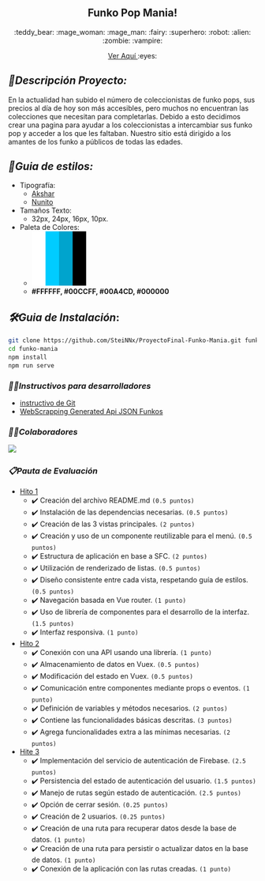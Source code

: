 <p align="center">
    <h2 align="center">
        Funko Pop Mania!
    </h2>
    <p align="center"> 
        :teddy_bear: :mage_woman: :mage_man: :fairy: :superhero: :robot: :alien: :zombie: :vampire:
    </p>
    <p align="center">
        <a href="https://proyecto-final-funko-mania.vercel.app/" target="_blank">
            Ver Aquí
        </a>
        :eyes:
    </p>
</p>

## _:scroll:Descripción Proyecto:_

En la actualidad han subido el número de coleccionistas de funko pops, sus precios al día de hoy son más accesibles, pero muchos no encuentran las colecciones que necesitan para completarlas. 
Debido a esto decidimos crear una pagina para ayudar a los coleccionistas a intercambiar sus funko pop y acceder a los que les faltaban.
Nuestro sitio está dirigido a los amantes de los funko a públicos de todas las edades.

## _:art:Guia de estilos:_
- Tipografía: 
    - [Akshar](https://fonts.google.com/specimen/Akshar?query=Akshar)
    - [Nunito](https://fonts.google.com/specimen/Nunito?query=nunito)
- Tamaños Texto:
    - 32px, 24px, 16px, 10px.
- Paleta de Colores: 
    - <img src="./docs/img/colorscheme.png" width="110" height="110">
    - **#FFFFFF, #00CCFF, #00A4CD, #000000**

## _:hammer_and_wrench:Guia de Instalación_:

```bash
git clone https://github.com/SteiNNx/ProyectoFinal-Funko-Mania.git funko-mania
cd funko-mania
npm install
npm run serve
```

### _:woman_technologist:Instructivos para desarrolladores_
- [instructivo de Git](docs/git-commands.md)
- [WebScrapping Generated Api JSON Funkos](https://github.com/SteiNNx/WebScrappingSample-ProyectoFinal-Funko-Mania)

### _:man_technologist:Colaboradores_
<a href="https://github.com/SteiNNx/ProyectoFinal-Funko-Mania/graphs/contributors">
  <img src="https://contrib.rocks/image?repo=SteiNNx/ProyectoFinal-Funko-Mania" />
</a>

### _:clipboard:Pauta de Evaluación_

- [Hito 1](docs/hitos.md#hito-one)
    - :heavy_check_mark: Creación del archivo README.md `(0.5 puntos)`
    - :heavy_check_mark: Instalación de las dependencias necesarias. `(0.5 puntos)`
    - :heavy_check_mark: Creación de las 3 vistas principales. `(2 puntos)`
    - :heavy_check_mark: Creación y uso de un componente reutilizable para el menú. `(0.5 puntos)`
    - :heavy_check_mark: Estructura de aplicación en base a SFC. `(2 puntos)`
    - :heavy_check_mark: Utilización de renderizado de listas. `(0.5 puntos)`
    - :heavy_check_mark: Diseño consistente entre cada vista, respetando guía de estilos. `(0.5 puntos)`
    - :heavy_check_mark: Navegación basada en Vue router. `(1 punto)`
    - :heavy_check_mark: Uso de librería de componentes para el desarrollo de la interfaz. `(1.5 puntos)`
    - :heavy_check_mark: Interfaz responsiva. `(1 punto)`
- [Hito 2](docs/hitos.md#hito-two)
    - :heavy_check_mark: Conexión con una API usando una librería. `(1 punto)`
    - :heavy_check_mark: Almacenamiento de datos en Vuex. `(0.5 puntos)`
    - :heavy_check_mark: Modificación del estado en Vuex. `(0.5 puntos)`
    - :heavy_check_mark: Comunicación entre componentes mediante props o eventos. `(1 punto)`
    - :heavy_check_mark: Definición de variables y métodos necesarios. `(2 puntos)`
    - :heavy_check_mark: Contiene las funcionalidades básicas descritas. `(3 puntos)`
    - :heavy_check_mark: Agrega funcionalidades extra a las mínimas necesarias. `(2 puntos)`
- [Hite 3](docs/hitos.md#hito-three)
    - :heavy_check_mark: Implementación del servicio de autenticación de Firebase. `(2.5 puntos)`
    - :heavy_check_mark: Persistencia del estado de autenticación del usuario. `(1.5 puntos)`
    - :heavy_check_mark: Manejo de rutas según estado de autenticación. `(2.5 puntos)`
    - :heavy_check_mark: Opción de cerrar sesión. `(0.25 puntos)`
    - :heavy_check_mark: Creación de 2 usuarios. `(0.25 puntos)`
    - :heavy_check_mark: Creación de una ruta para recuperar datos desde la base de datos. `(1 punto)`
    - :heavy_check_mark: Creación de una ruta para persistir o actualizar datos en la base de datos. `(1 punto)`
    - :heavy_check_mark: Conexión de la aplicación con las rutas creadas. `(1 punto)`
